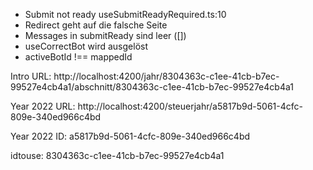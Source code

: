 - Submit not ready useSubmitReadyRequired.ts:10
- Redirect geht auf die falsche Seite
- Messages in submitReady sind leer ([])
- useCorrectBot wird ausgelöst
- activeBotId !== mappedId

Intro URL: http://localhost:4200/jahr/8304363c-c1ee-41cb-b7ec-99527e4cb4a1/abschnitt/8304363c-c1ee-41cb-b7ec-99527e4cb4a1

Year 2022 URL: http://localhost:4200/steuerjahr/a5817b9d-5061-4cfc-809e-340ed966c4bd

Year 2022 ID: a5817b9d-5061-4cfc-809e-340ed966c4bd


idtouse: 8304363c-c1ee-41cb-b7ec-99527e4cb4a1